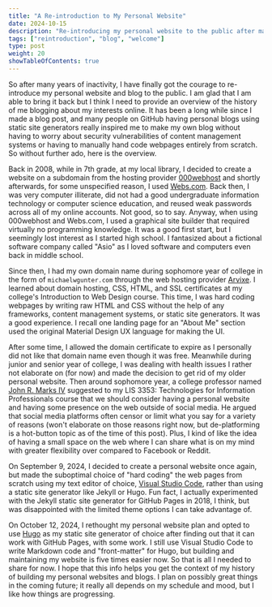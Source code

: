 ```yaml
---
title: "A Re-introduction to My Personal Website"
date: 2024-10-15
description: "Re-introducing my personal website to the public after many years of inactivity and moving to various platforms"
tags: ["reintroduction", "blog", "welcome"]
type: post
weight: 20
showTableOfContents: true
---
```


So after many years of inactivity, I have finally got the courage to re-introduce my personal website and blog to the public. I am glad that I am able to bring it back but I think I need to provide an overview of the history of me blogging about my interests online. It has been a long while since I made a blog post, and many people on GitHub having personal blogs using static site generators really inspired me to make my own blog without having to worry about security vulnerabilities of content management systems or having to manually hand code webpages entirely from scratch. So without further ado, here is the overview.

Back in 2008, while in 7th grade, at my local library, I decided to create a website on a subdomain from the hosting provider [000webhost](https://www.000webhost.com) and shortly afterwards, for some unspecified reason, I used [Webs.com](https://webs.com). Back then, I was very computer illiterate, did not had a good undergraduate information technology or computer science education, and reused weak passwords across all of my online accounts. Not good, so to say. Anyway, when using 000webhost and Webs.com, I used a graphical site builder that required virtually no programming knowledge. It was a good first start, but I seemingly lost interest as I started high school. I fantasized about a fictional software company called "Asio" as I loved software and computers even back in middle school.

Since then, I had my own domain name during sophomore year of college in the form of `michaelwgunter.com` through the web hosting provider [Arvixe](https://arvixe.com). I learned about domain hosting, CSS, HTML, and SSL certificates at my college's Introduction to Web Design course. This time, I was hard coding webpages by writing raw HTML and CSS without the help of any frameworks, content management systems, or static site generators. It was a good experience. I recall one landing page for an "About Me" section used the original Material Design UX language for making the UI.

After some time, I allowed the domain certificate to expire as I personally did not like that domain name even though it was free. Meanwhile during junior and senior year of college, I was dealing with health issues I rather not elaborate on (for now) and made the decision to get rid of my older personal website. Then around sophomore year, a college professor named [John R. Marks IV](https://jrm4.com) suggested to my LIS 3353: Technologies for Information Professionals course that we should consider having a personal website and having some presence on the web outside of social media. He argued that social media platforms often censor or limit what you say for a variety of reasons (won't elaborate on those reasons right now, but de-platforming is a hot-button topic as of the time of this post). Plus, I kind of like the idea of having a small space on the web where I can share what is on my mind with greater flexibility over compared to Facebook or Reddit.

On September 9, 2024, I decided to create a personal website once again, but made the suboptimal choice of "hard coding" the web pages from scratch using my text editor of choice, [Visual Studio Code](https://code.visualstudio.com), rather than using a static site generator like Jekyll or Hugo. Fun fact, I actually experimented with the Jekyll static site generator for GitHub Pages in 2018, I think, but was disappointed with the limited theme options I can take advantage of.

On October 12, 2024, I rethought my personal website plan and opted to use [Hugo](https://gohugo.io) as my static site generator of choice after finding out that it can work with GitHub Pages, with some work. I still use Visual Studio Code to write Markdown code and "front-matter" for Hugo, but building and maintaining my website is five times easier now. So that is all I needed to share for now. I hope that this info helps you get the context of my history of building my personal websites and blogs. I plan on possibly great things in the coming future; it really all depends on my schedule and mood, but I like how things are progressing.
